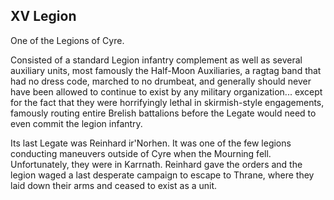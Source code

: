 ## XV Legion

One of the Legions of Cyre.

Consisted of a standard Legion infantry complement as well as several auxiliary units, most famously the Half-Moon Auxiliaries, a ragtag band that had no dress code, marched to no drumbeat, and generally should never have been allowed to continue to exist by any military organization... except for the fact that they were horrifyingly lethal in skirmish-style engagements, famously routing entire Brelish battalions before the Legate would need to even commit the legion infantry.

Its last Legate was Reinhard ir'Norhen. It was one of the few legions conducting maneuvers outside of Cyre when the Mourning fell. Unfortunately, they were in Karrnath. Reinhard gave the orders and the legion waged a last desperate campaign to escape to Thrane, where they laid down their arms and ceased to exist as a unit.
